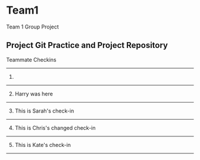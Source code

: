 # Team1
Team 1 Group Project

Project Git Practice and Project Repository
-----------------

Teammate Checkins

------
1.
--------
2. Harry was here
--------
3. This is Sarah's check-in
--------
4.  This is Chris's changed check-in
--------
5.  This is Kate's check-in
--------

